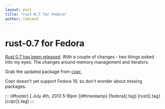 ```yaml
---
layout: post
title: "rust-0.7 for Fedora"
author: fabiand
---
```



rust-0.7 for Fedora
===================

[Rust 0.7 has been
released](https://github.com/mozilla/rust/blob/release-0.7/RELEASES.txt).
With a couple of changes - two things poked into my eyes: The changes
around memory management and iterators.

Grab the updated package from
[copr.](http://copr-fe.cloud.fedoraproject.org/coprs/detail/fabiand/rust/)

Copr doesn't yet support Fedora 19, so don't wonder about missing
packages.

::: {#footer}
[ July 4th, 2013 5:16pm ]{#timestamp} [fedora]{.tag} [rust]{.tag}
[copr]{.tag}
:::
